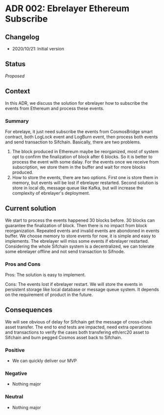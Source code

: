 # ADR 002: Ebrelayer Ethereum Subscribe

## Changelog

- 2020/10/21: Initial version

## Status

*Proposed*

## Context
In this ADR, we discuss the solution for ebrelayer how to subscribe the events from Ethereum and process these events.
### Summary

For ebrelaye, it just need subscribe the events from CosmosBridge smart contract, both LogLock event and LogBurn event, then process both events and send transaction to Sifchain. Basically, there are two problems.
1. The block produced in Ethereum maybe be reorganized, most of system opt to confirm the finalization of block after 6 blocks. So it is better to process the event with some dalay. For the events once we receive from subscription, we store them in the buffer and wait for more blocks produced.
2. How to store the events, there are two options. First one is store them in memory, but events will be lost if ebrelayer restarted. Second solution is store in local db, message queue like Kafka, but will increase the complexity of ebrelayer's deployment.

## Current solution
We start to process the events happened 30 blocks before. 30 blocks can guarantee the finalization of block. Then there is no impact from block reorganization. Repeated events and invalid events are abondoned in events buffer. We choose memory to store events for now, it is simple and easy to implements. The ebrelayer will miss some events if ebrelayer restarted. Considering the whole Sifchain system is a decentralized, we can tolerate some ebrelayer offline and not send transaction to Sifnode.  

### Pros and Cons

Pros: The solution is easy to implement. 

Cons: The events lost if ebrelayer restart. We will store the events in persistent storage like local database or message queue system. It depends on the requirement of product in the future.

## Consequences
We will see obvious of delay for Sifchain get the message of cross-chain asset transfer. The end to end tests are impacted, need extra operations and transactions to verify the cases both transfering eth/erc20 asset to Sifchain and burn pegged Cosmos asset back to Sifchain.

### Positive

- We can quickly deliver our MVP

### Negative

- Nothing major

### Neutral

- Nothing major

